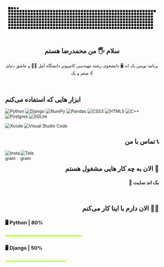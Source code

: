 

<img align="center" src="https://raw.githubusercontent.com/imrrobat/imrrobat/d1b244e170d2b75fdda3efd499eaaf163f7a617c/images/github-contribution-grid-snake.svg" />

<h2 align="center">سلام 🖐 من محمدرضا هستم</h2>
<p align="center">
  برنامه نویس بک اند 🖥 دانشجوی رشته مهندسی کامپیوتر دانشگاه آمل 👨‍💻 و عاشق دنیای صفر و یک ✌️
</p>

<br />
<h2 align"right">ابزار هایی که استفاده می‌کنم</h2>

![Python](https://img.shields.io/badge/python-3670A0?style=for-the-badge&logo=python&logoColor=ffdd54)
![Django](https://img.shields.io/badge/django-%23092E20.svg?style=for-the-badge&logo=django&logoColor=white)
![NumPy](https://img.shields.io/badge/numpy-%23013243.svg?style=for-the-badge&logo=numpy&logoColor=white)
![Pandas](https://img.shields.io/badge/pandas-%23150458.svg?style=for-the-badge&logo=pandas&logoColor=white)
![CSS3](https://img.shields.io/badge/css3-%231572B6.svg?style=for-the-badge&logo=css3&logoColor=white)
![HTML5](https://img.shields.io/badge/html5-%23E34F26.svg?style=for-the-badge&logo=html5&logoColor=white)
![C++](https://img.shields.io/badge/c++-%2300599C.svg?style=for-the-badge&logo=c%2B%2B&logoColor=white)
![Postgres](https://img.shields.io/badge/postgres-%23316192.svg?style=for-the-badge&logo=postgresql&logoColor=white)
![SQLite](https://img.shields.io/badge/sqlite-%2307405e.svg?style=for-the-badge&logo=sqlite&logoColor=white)

![Xcode](https://img.shields.io/badge/Xcode-007ACC?style=for-the-badge&logo=Xcode&logoColor=white)
![Visual Studio Code](https://img.shields.io/badge/Visual%20Studio%20Code-0078d7.svg?style=for-the-badge&logo=visual-studio-code&logoColor=white)
<h2 align="right">تماس با من 📞</h2>

<a href="https://instagram.com/mmdrezaw2789"><img width="50px" height="50px" align="left" src="https://github.com/user-attachments/assets/b8ae8f30-f940-4833-89c4-d704f31f8fff" alt="Instagram" /></a>
<a href="https://t.me/ichigo_kurosaki"><img width="50px" height="50px"  align="left" src="https://github.com/user-attachments/assets/99907b13-37f6-4a72-ac1a-4f4706d7a12f" alt="Telegram" /></a>

<br />

<h2 align="right">الان به چه کار هایی مشغول هستم 🌚</h2>
 <h3 align="right">🌟 بک اند سایت</h3>

<br />

<h2 align="right">الان دارم با اینا کار می‌کنم 👨‍💻</h2>

<h3 align="left">🖥 Python | 80%</h3> <img width="250px" src="https://github.com/sabzlearn-ir/sabzlearn-ir/blob/main/bar.png?raw=true" />

<br />

<h3 align="left">🖥 Django | 50%</h3> <img width="200px" src="https://github.com/sabzlearn-ir/sabzlearn-ir/blob/main/bar.png?raw=true" />
